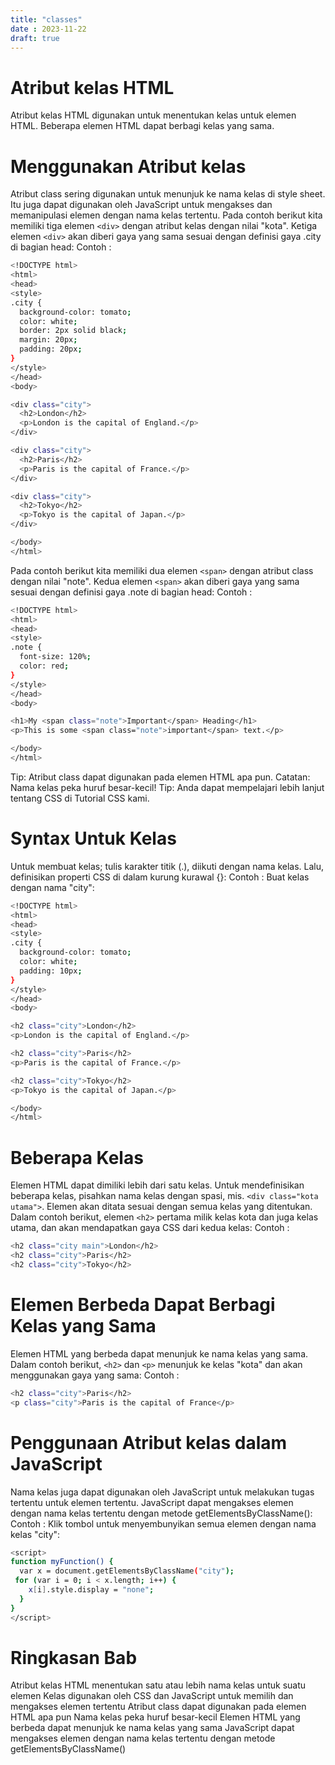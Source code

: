 ```yaml
---
title: "classes"
date : 2023-11-22
draft: true
---
```


# Atribut kelas HTML
Atribut kelas HTML digunakan untuk menentukan kelas untuk elemen HTML.
Beberapa elemen HTML dapat berbagi kelas yang sama.
# Menggunakan Atribut kelas
Atribut class sering digunakan untuk menunjuk ke nama kelas di style sheet. Itu juga dapat digunakan oleh JavaScript untuk mengakses dan memanipulasi elemen dengan nama kelas tertentu.
Pada contoh berikut kita memiliki tiga elemen `<div>` dengan atribut kelas dengan nilai "kota". Ketiga elemen `<div>` akan diberi gaya yang sama sesuai dengan definisi gaya .city di bagian head:
Contoh : 
``` sh
<!DOCTYPE html>
<html>
<head>
<style>
.city {
  background-color: tomato;
  color: white;
  border: 2px solid black;
  margin: 20px;
  padding: 20px;
}
</style>
</head>
<body>

<div class="city">
  <h2>London</h2>
  <p>London is the capital of England.</p>
</div>

<div class="city">
  <h2>Paris</h2>
  <p>Paris is the capital of France.</p>
</div>

<div class="city">
  <h2>Tokyo</h2>
  <p>Tokyo is the capital of Japan.</p>
</div>

</body>
</html>
```

Pada contoh berikut kita memiliki dua elemen `<span>` dengan atribut class dengan nilai "note". Kedua elemen `<span>` akan diberi gaya yang sama sesuai dengan definisi gaya .note di bagian head:
Contoh : 
``` sh
<!DOCTYPE html>
<html>
<head>
<style>
.note {
  font-size: 120%;
  color: red;
}
</style>
</head>
<body>

<h1>My <span class="note">Important</span> Heading</h1>
<p>This is some <span class="note">important</span> text.</p>

</body>
</html>
```

Tip: Atribut class dapat digunakan pada elemen HTML apa pun.
Catatan: Nama kelas peka huruf besar-kecil!
Tip: Anda dapat mempelajari lebih lanjut tentang CSS di Tutorial CSS kami.
# Syntax Untuk Kelas
Untuk membuat kelas; tulis karakter titik (.), diikuti dengan nama kelas. Lalu, definisikan properti CSS di dalam kurung kurawal {}:
Contoh : 
Buat kelas dengan nama "city":
``` sh
<!DOCTYPE html>
<html>
<head>
<style>
.city {
  background-color: tomato;
  color: white;
  padding: 10px;
}
</style>
</head>
<body>

<h2 class="city">London</h2>
<p>London is the capital of England.</p>

<h2 class="city">Paris</h2>
<p>Paris is the capital of France.</p>

<h2 class="city">Tokyo</h2>
<p>Tokyo is the capital of Japan.</p>

</body>
</html>
```
# Beberapa Kelas
Elemen HTML dapat dimiliki lebih dari satu kelas.
Untuk mendefinisikan beberapa kelas, pisahkan nama kelas dengan spasi, mis. `<div class="kota utama">`. Elemen akan ditata sesuai dengan semua kelas yang ditentukan.
Dalam contoh berikut, elemen `<h2>` pertama milik kelas kota dan juga kelas utama, dan akan mendapatkan gaya CSS dari kedua kelas:
Contoh : 
``` sh
<h2 class="city main">London</h2>
<h2 class="city">Paris</h2>
<h2 class="city">Tokyo</h2>
```
# Elemen Berbeda Dapat Berbagi Kelas yang Sama
Elemen HTML yang berbeda dapat menunjuk ke nama kelas yang sama.
Dalam contoh berikut, `<h2>` dan `<p>` menunjuk ke kelas "kota" dan akan menggunakan gaya yang sama:
Contoh : 
``` sh
<h2 class="city">Paris</h2>
<p class="city">Paris is the capital of France</p>
```
# Penggunaan Atribut kelas dalam JavaScript
Nama kelas juga dapat digunakan oleh JavaScript untuk melakukan tugas tertentu untuk elemen tertentu.
JavaScript dapat mengakses elemen dengan nama kelas tertentu dengan metode getElementsByClassName():
Contoh : 
Klik tombol untuk menyembunyikan semua elemen dengan nama kelas "city":
``` sh
<script>
function myFunction() {
  var x = document.getElementsByClassName("city");
 for (var i = 0; i < x.length; i++) {
    x[i].style.display = "none";
  }
}
</script>
```
# Ringkasan Bab
Atribut kelas HTML menentukan satu atau lebih nama kelas untuk suatu elemen
Kelas digunakan oleh CSS dan JavaScript untuk memilih dan mengakses elemen tertentu
Atribut class dapat digunakan pada elemen HTML apa pun
Nama kelas peka huruf besar-kecil
Elemen HTML yang berbeda dapat menunjuk ke nama kelas yang sama
JavaScript dapat mengakses elemen dengan nama kelas tertentu dengan metode getElementsByClassName()

